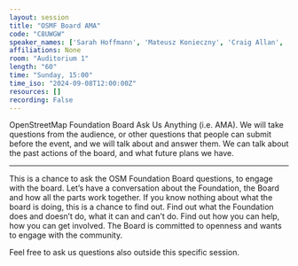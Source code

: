 ```yaml
---
layout: session
title: "OSMF Board AMA"
code: "C8UWGW"
speaker_names: ['Sarah Hoffmann', 'Mateusz Konieczny', 'Craig Allan', 'Daniela Waltersdorfer Jimenez', 'OSMF board', 'Arnalie Vicario', 'Guillaume Rischard', 'Roland Olbricht']
affiliations: None
room: "Auditorium 1"
length: "60"
time: "Sunday, 15:00"
time_iso: "2024-09-08T12:00:00Z"
resources: []
recording: False
---
```


OpenStreetMap Foundation Board Ask Us Anything (i.e. AMA). We will take questions from the audience, or other questions that people can submit before the event, and we will talk about and answer them. We can talk about the past actions of the board, and what future plans we have.

<hr>

This is a chance to ask the OSM Foundation Board questions, to engage with the board. Let’s have a conversation about the Foundation, the Board and how all the parts work together. If you know nothing about what the board is doing, this is a chance to find out. Find out what the Foundation does and doesn’t do, what it can and can’t do. Find out how you can help, how you can get involved. The Board is committed to openness and wants to engage with the community.

Feel free to ask us questions also outside this specific session.

